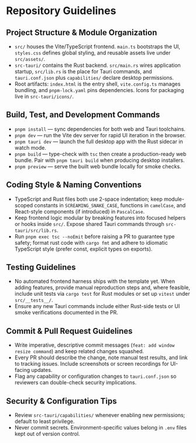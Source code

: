 # Repository Guidelines

## Project Structure & Module Organization
- `src/` houses the Vite/TypeScript frontend. `main.ts` bootstraps the UI, `styles.css` defines global styling, and reusable assets live under `src/assets/`.
- `src-tauri/` contains the Rust backend. `src/main.rs` wires application startup, `src/lib.rs` is the place for Tauri commands, and `tauri.conf.json` plus `capabilities/` declare desktop permissions.
- Root artifacts: `index.html` is the entry shell, `vite.config.ts` manages bundling, and `pnpm-lock.yaml` pins dependencies. Icons for packaging live in `src-tauri/icons/`.

## Build, Test, and Development Commands
- `pnpm install` — sync dependencies for both web and Tauri toolchains.
- `pnpm dev` — run the Vite dev server for rapid UI iteration in the browser.
- `pnpm tauri dev` — launch the full desktop app with the Rust sidecar in watch mode.
- `pnpm build` — type-check with `tsc` then create a production-ready web bundle. Pair with `pnpm tauri build` when producing desktop installers.
- `pnpm preview` — serve the built web bundle locally for smoke checks.

## Coding Style & Naming Conventions
- TypeScript and Rust files both use 2-space indentation; keep module-scoped constants in `SCREAMING_SNAKE_CASE`, functions in `camelCase`, and React-style components (if introduced) in `PascalCase`.
- Keep frontend logic modular by breaking features into focused helpers or hooks inside `src/`. Expose shared Tauri commands through `src-tauri/src/lib.rs`.
- Run `pnpm exec tsc --noEmit` before raising a PR to guarantee type safety; format rust code with `cargo fmt` and adhere to idiomatic TypeScript style (prefer const, explicit types on exports).

## Testing Guidelines
- No automated frontend harness ships with the template yet. When adding features, provide manual reproduction steps and, where feasible, include unit tests via `cargo test` for Rust modules or set up `vitest` under `src/__tests__/`.
- Ensure any new Tauri commands include either Rust-side tests or UI smoke verifications documented in the PR.

## Commit & Pull Request Guidelines
- Write imperative, descriptive commit messages (`feat: add window resize command`) and keep related changes squashed.
- Every PR should describe the change, note manual test results, and link to tracking issues. Include screenshots or screen recordings for UI-facing updates.
- Flag any capability or configuration changes to `tauri.conf.json` so reviewers can double-check security implications.

## Security & Configuration Tips
- Review `src-tauri/capabilities/` whenever enabling new permissions; default to least privilege.
- Never commit secrets. Environment-specific values belong in `.env` files kept out of version control.
